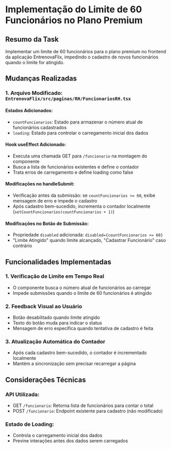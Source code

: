 # Implementação do Limite de 60 Funcionários no Plano Premium

## Resumo da Task
Implementar um limite de 60 funcionários para o plano premium no frontend da aplicação EntrenovaFlix, impedindo o cadastro de novos funcionários quando o limite for atingido.

## Mudanças Realizadas

### 1. Arquivo Modificado: `EntrenovaFlix/src/paginas/RH/FuncionariosRH.tsx`

#### Estados Adicionados:
- `countFuncionarios`: Estado para armazenar o número atual de funcionários cadastrados
- `loading`: Estado para controlar o carregamento inicial dos dados

#### Hook useEffect Adicionado:
- Executa uma chamada GET para `/funcionario` na montagem do componente
- Busca a lista de funcionários existentes e define o contador
- Trata erros de carregamento e define loading como false

#### Modificações no handleSubmit:
- Verificação antes da submissão: se `countFuncionarios >= 60`, exibe mensagem de erro e impede o cadastro
- Após cadastro bem-sucedido, incrementa o contador localmente (`setCountFuncionarios(countFuncionarios + 1)`)

#### Modificações no Botão de Submissão:
- Propriedade `disabled` adicionada: `disabled={countFuncionarios >= 60}`
- "Limite Atingido" quando limite alcançado, "Cadastrar Funcionário" caso contrário

## Funcionalidades Implementadas

### 1. Verificação de Limite em Tempo Real
- O componente busca o número atual de funcionários ao carregar
- Impede submissões quando o limite de 60 funcionários é atingido

### 2. Feedback Visual ao Usuário
- Botão desabilitado quando limite atingido
- Texto do botão muda para indicar o status
- Mensagem de erro específica quando tentativa de cadastro é feita

### 3. Atualização Automática do Contador
- Após cada cadastro bem-sucedido, o contador é incrementado localmente
- Mantém a sincronização sem precisar recarregar a página

## Considerações Técnicas

### API Utilizada:
- GET `/funcionario`: Retorna lista de funcionários para contar o total
- POST `/funcionario`: Endpoint existente para cadastro (não modificado)

### Estado de Loading:
- Controla o carregamento inicial dos dados
- Previne interações antes dos dados serem carregados
